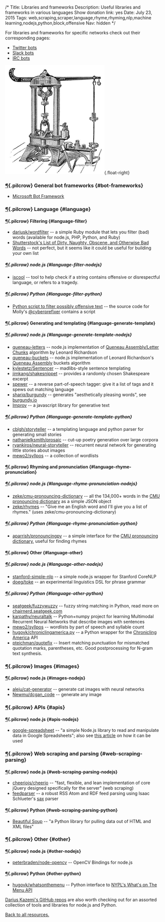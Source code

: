 /*
Title: Libraries and frameworks
Description: Useful libraries and frameworks in various languages
Show donation link: yes
Date: July 23, 2015
Tags: web,scraping,scraper,language,rhyme,rhyming,nlp,machine learning,nodejs,python,block,offensive
Nav: hidden
*/

For libraries and frameworks for specific networks check out their corresponding pages:

- [Twitter bots](/resources/twitterbots)
- [Slack bots](/resources/slackbots)
- [IRC bots](/resources/irc-bots)

![Another "machine"](/content/images/illustrations/riehle-testing-machine.jpg){.float-right}

### [¶](#bot-frameworks){.pilcrow} General bot frameworks  {#bot-frameworks}

- [Microsoft Bot Framework](https://dev.botframework.com/)


### [¶](#language){.pilcrow} Language  {#language}

#### [¶](#language-filter){.pilcrow} Filtering {#language-filter}

- [dariusk/wordfilter](https://github.com/dariusk/wordfilter) -- a simple Ruby module that lets you filter (bad) words (available for node.js, PHP, Python, and Ruby)
- [Shutterstock's List of Dirty, Naughty, Obscene, and Otherwise Bad Words](https://github.com/shutterstock/List-of-Dirty-Naughty-Obscene-and-Otherwise-Bad-Words/blob/master/en) -- not perfect, but it seems like it could be useful for building your own list

##### [¶](#language-filter-nodejs){.pilcrow} node.js {#language-filter-nodejs}

- [iscool](https://www.npmjs.com/package/iscool) -- tool to help check if a string contains offensive or disrespectful language, or refers to a tragedy.



##### [¶](#language-filter-python){.pilcrow} Python {#language-filter-python}

- [Python script to filter possibly offensive text](https://github.com/molly/CyberPrefixer/blob/master/offensive.py) -- the source code for Molly's [@cyberprefixer](https://twitter.com/cyberprefixer) contains a script


#### [¶](#language-generate-template){.pilcrow} Generating and templating {#language-generate-template}

##### [¶](#language-generate-template-nodejs){.pilcrow} node.js {#language-generate-template-nodejs}


- [queneau-letters](https://www.npmjs.com/package/queneau-letters) -- node.js implementation of [Queneau Assembly/Letter Chunks](http://www.crummy.com/2011/08/18/0) algorithm by Leonard Richardson
- [queneau-buckets](https://www.npmjs.com/package/queneau-buckets) -- node.js implementation of Leonard Richardson's [Queneau Assembly](http://www.crummy.com/2011/08/18/0) buckets algorithm
- [kylestetz/Sentencer](https://github.com/kylestetz/Sentencer) -- madlibs-style sentence templating
- [jimkang/shakesnippet](https://github.com/jimkang/shakesnippet) -- provides a randomly chosen Shakespeare excerpt
- [spewer](https://www.npmjs.com/package/spewer) -- a reverse part-of-speech tagger: give it a list of tags and it spews out matching language
- [shariq/burgundy](https://github.com/shariq/burgundy) -- generates "aesthetically pleasing words", see [burgundy.io](http://burgundy.io/)
- [Improv](http://segue.pw/2016/01/27/improv.html) -- a javascript library for generative text

##### [¶](#language-generate-template-python){.pilcrow} Python {#language-generate-template-python}

- [cblgh/storyteller](https://github.com/cblgh/storyteller) -- a templating language and python parser for generating small stories
- [nathanielksmith/prosaic](https://github.com/nathanielksmith/prosaic) -- cut-up poetry generation over large corpora
- [ryankiros/neural-storyteller](https://github.com/ryankiros/neural-storyteller) -- recurrent neural network for generating little stories about images
- [mewo2/syllpos](https://github.com/mewo2/syllpos) -- a collection of wordlists

#### [¶](#language-rhyme-pronunciation){.pilcrow} Rhyming and pronunciation {#language-rhyme-pronunciation}

##### [¶](#language-rhyme-pronunciation-nodejs){.pilcrow} node.js {#language-rhyme-pronunciation-nodejs}

- [zeke/cmu-pronouncing-dictionary](https://github.com/zeke/cmu-pronouncing-dictionary) -- all the 134,000+ words in the [CMU pronouncing dictionary](http://www.speech.cs.cmu.edu/cgi-bin/cmudict) as a simple JSON object
- [zeke/rhymes](https://github.com/zeke/rhymes) -- "Give me an English word and I'll give you a list of rhymes." (uses zeke/cmu-pronouncing-dictionary)

##### [¶](#language-rhyme-pronunciation-python){.pilcrow} Python {#language-rhyme-pronunciation-python}

- [aparrish/pronouncingpy](https://github.com/aparrish/pronouncingpy) -- a simple interface for the [CMU pronouncing dictionary](http://www.speech.cs.cmu.edu/cgi-bin/cmudict), useful for finding rhymes


#### [¶](#language-other){.pilcrow} Other {#language-other}

##### [¶](#language-other-nodejs){.pilcrow} node.js {#language-other-nodejs}

- [stanford-simple-nlp](https://www.npmjs.com/package/stanford-simple-nlp) -- a simple node.js wrapper for Stanford CoreNLP
- [doeg/toke](https://github.com/doeg/toke) -- an experimental linguistics DSL for phrase grammar


##### [¶](#language-other-python){.pilcrow} Python {#language-other-python}

- [seatgeek/fuzzywuzzy](https://github.com/seatgeek/fuzzywuzzy) -- fuzzy string matching in Python, read more on [chairnerd.seatgeek.com](http://chairnerd.seatgeek.com/fuzzywuzzy-fuzzy-string-matching-in-python/)
- [karpathy/neuraltalk](https://github.com/karpathy/neuraltalk) -- Python+numpy project for learning Multimodal Recurrent Neural Networks that describe images with sentences
- [mewo2/syllpos](https://github.com/mewo2/syllpos) -- wordlists by part of speech and syllable count
- [hugovk/chroniclingamerica.py](https://github.com/hugovk/chroniclingamerica.py) -- a Python wrapper for the [Chronicling America](http://chroniclingamerica.loc.gov/about/api/) API
- [pteichman/quotefix](https://github.com/pteichman/quotefix) -- Insert matching punctuation for mismatched quotation marks, parentheses, etc. Good postprocessing for N-gram text synthesis.






### [¶](#images){.pilcrow} Images {#images}

#### [¶](#images-nodejs){.pilcrow} node.js {#images-nodejs}

- [aleju/cat-generator](https://github.com/aleju/cat-generator) -- generate cat images with neural networks
- [Newmu/dcgan_code](https://github.com/Newmu/dcgan_code) -- generate any image



### [¶](#apis){.pilcrow} APIs {#apis}

#### [¶](#apis-nodejs){.pilcrow} node.js {#apis-nodejs}

- [google-spreadsheet](https://www.npmjs.com/package/google-spreadsheet) -- "a simple Node.js library to read and manipulate data in Google Spreadsheets"; also see [this article](http://feeltrain.com/blog/stay-woke/) on how it can be used



### [¶](#web-scraping-parsing){.pilcrow} Web scraping and parsing {#web-scraping-parsing}

#### [¶](#web-scraping-parsing-nodejs){.pilcrow} node.js {#web-scraping-parsing-nodejs}

- [cheeriojs/cheerio](https://github.com/cheeriojs/cheerio) -- "fast, flexible, and lean implementation of core jQuery designed specifically for the server" (web scraping)
- [feedparser](https://www.npmjs.com/package/feedparser) -- a robust RSS Atom and RDF feed parsing using Isaac Schlueter's [sax](https://github.com/isaacs/sax-js) parser


#### [¶](#web-scraping-parsing-python){.pilcrow} Python {#web-scraping-parsing-python}

- [Beautiful Soup](http://www.crummy.com/software/BeautifulSoup/bs4/doc/) -- "a Python library for pulling data out of HTML and XML files"



### [¶](#other){.pilcrow} Other {#other}

#### [¶](#other-nodejs){.pilcrow} node.js {#other-nodejs}

- [peterbraden/node-opencv](https://github.com/peterbraden/node-opencv) -- OpenCV Bindings for node.js

#### [¶](#other-python){.pilcrow} Python {#other-python}

- [hugovk/whatsonthemenu](https://github.com/hugovk/whatsonthemenu) -- Python interface to [NYPL's What's on The Menu API](https://github.com/NYPL/menus-api)


[Darius Kazemi's GitHub repos](https://github.com/dariusk?tab=repositories) are also worth checking out for an assorted collection of tools and libraries for node.js and Python.

[Back to all resources.](/resources)
